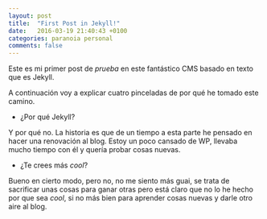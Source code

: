 ```yaml
---
layout: post
title:  "First Post in Jekyll!"
date:   2016-03-19 21:40:43 +0100
categories: paranoia personal
comments: false
---
```

Este es mi primer post de *prueba* en este
fantástico CMS basado en texto que es Jekyll.

A continuación voy a explicar cuatro pinceladas de por qué he tomado este
camino.

<!--more-->

- ¿Por qué Jekyll?

Y por qué no. La historia es que de un tiempo a esta parte he pensado en hacer
una renovación al blog. Estoy un poco cansado de WP, llevaba mucho tiempo con él
y quería probar cosas nuevas.

- ¿Te crees más _cool_?

Bueno en cierto modo, pero no, no me siento más guai,
 se trata de sacrificar unas cosas para ganar  otras pero
está claro que no lo he hecho por que sea _cool_, si no más bien para aprender
cosas nuevas y darle otro aire al blog.

<!-- Esta es la compañía en la que estoy trabajando actualmente:

![My helpful screenshot](/assets/main-logo-es.png) -->
